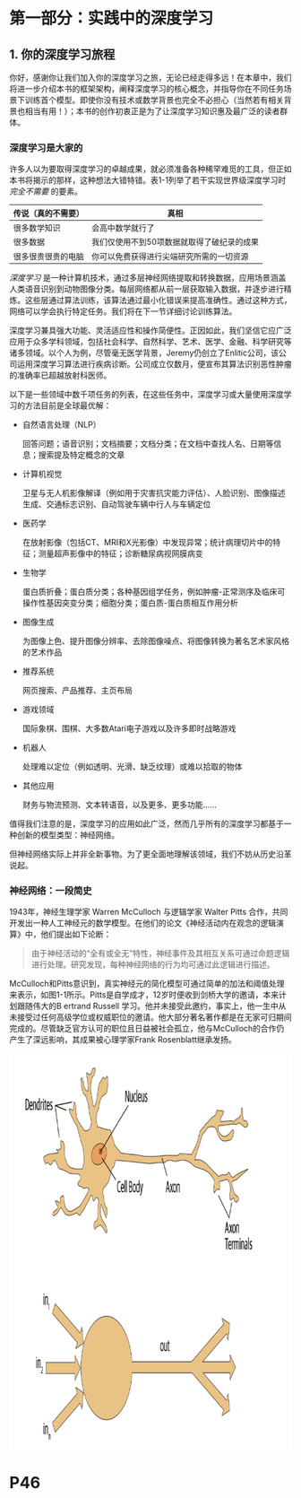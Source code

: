 # 第一部分：实践中的深度学习

## 1. 你的深度学习旅程

你好，感谢你让我们加入你的深度学习之旅，无论已经走得多远！在本章中，我们将进一步介绍本书的框架架构，阐释深度学习的核心概念，并指导你在不同任务场景下训练首个模型。即使你没有技术或数学背景也完全不必担心（当然若有相关背景也相当有用！）；本书的创作初衷正是为了让深度学习知识惠及最广泛的读者群体。

### 深度学习是大家的

许多人以为要取得深度学习的卓越成果，就必须准备各种稀罕难觅的工具，但正如本书将揭示的那样，这种想法大错特错。表1-1列举了若干实现世界级深度学习时*完全不需要* 的要素。

| 传说（真的不需要） | 真相                                       |
| ------------------ | ------------------------------------------ |
| 很多数学知识       | 会高中数学就行了                           |
| 很多数据           | 我们仅使用不到50项数据就取得了破纪录的成果 |
| 很多很贵很贵的电脑 | 你可以免费获得进行尖端研究所需的一切资源   |

*深度学习* 是一种计算机技术，通过多层神经网络提取和转换数据，应用场景涵盖人类语音识别到动物图像分类。每层网络都从前一层获取输入数据，并逐步进行精炼。这些层通过算法训练，该算法通过最小化错误来提高准确性。通过这种方式，网络可以学会执行特定任务。我们将在下一节详细讨论训练算法。

深度学习兼具强大功能、灵活适应性和操作简便性。正因如此，我们坚信它应广泛应用于众多学科领域，包括社会科学、自然科学、艺术、医学、金融、科学研究等诸多领域。以个人为例，尽管毫无医学背景，Jeremy仍创立了Enlitic公司，该公司运用深度学习算法进行疾病诊断。公司成立仅数月，便宣布其算法识别恶性肿瘤的准确率已超越放射科医师。

以下是一些领域中数千项任务的列表，在这些任务中，深度学习或大量使用深度学习的方法目前是全球最优解：

- 自然语言处理（NLP）

  回答问题；语音识别；文档摘要；文档分类；在文档中查找人名、日期等信息；搜索提及特定概念的文章

- 计算机视觉

  卫星与无人机影像解译（例如用于灾害抗灾能力评估）、人脸识别、图像描述生成、交通标志识别、自动驾驶车辆中行人与车辆定位

- 医药学

  在放射影像（包括CT、MRI和X光影像）中发现异常；统计病理切片中的特征；测量超声影像中的特征；诊断糖尿病视网膜病变

- 生物学

  蛋白质折叠；蛋白质分类；各种基因组学任务，例如肿瘤-正常测序及临床可操作性基因突变分类；细胞分类；蛋白质-蛋白质相互作用分析

- 图像生成

  为图像上色、提升图像分辨率、去除图像噪点、将图像转换为著名艺术家风格的艺术作品

- 推荐系统

  网页搜索、产品推荐、主页布局

- 游戏领域

  国际象棋、围棋、大多数Atari电子游戏以及许多即时战略游戏

- 机器人

  处理难以定位（例如透明、光滑、缺乏纹理）或难以拾取的物体

- 其他应用

  财务与物流预测、文本转语音，以及更多、更多功能……

值得我们注意的是，深度学习的应用如此广泛，然而几乎所有的深度学习都基于一种创新的模型类型：神经网络。

但神经网络实际上并非全新事物。为了更全面地理解该领域，我们不妨从历史沿革说起。

### 神经网络：一段简史

1943年，神经生理学家 Warren McCulloch 与逻辑学家 Walter Pitts 合作，共同开发出一种人工神经元的数学模型。在他们的论文《神经活动内在观念的逻辑演算》中，他们提出如下论断：

> 由于神经活动的“全有或全无”特性，神经事件及其相互关系可通过命题逻辑进行处理。研究发现，每种神经网络的行为均可通过此逻辑进行描述。

McCulloch和Pitts意识到，真实神经元的简化模型可通过简单的加法和阈值处理来表示，如图1-1所示。Pitts是自学成才，12岁时便收到剑桥大学的邀请，本来计划跟随伟大的B ertrand Russell 学习。他并未接受此邀约，事实上，他一生中从未接受过任何高级学位或权威职位的邀请。他大部分著名著作都是在无家可归期间完成的。尽管缺乏官方认可的职位且日益被社会孤立，他与McCulloch的合作仍产生了深远影响，其成果被心理学家Frank Rosenblatt继承发扬。

![1-1](img/1-1.png)

[^图1-1]: 自然神经元与人造神经元

# P46

